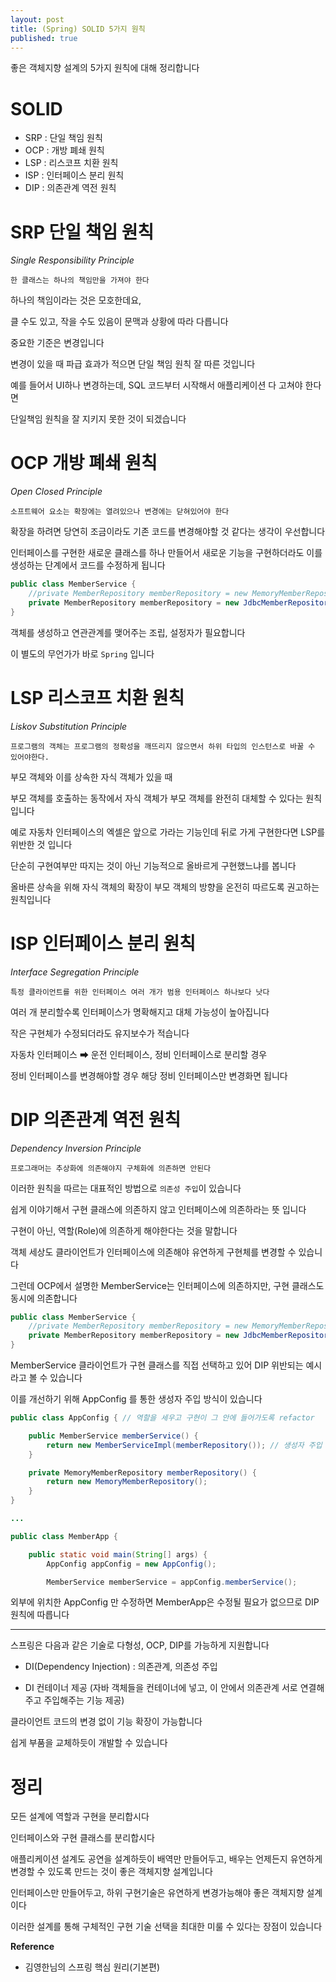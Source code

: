 ```yaml
---
layout: post
title: (Spring) SOLID 5가지 원칙
published: true
---
```


좋은 객체지향 설계의 5가지 원칙에 대해 정리합니다

# SOLID

- SRP : 단일 책임 원칙
- OCP : 개방 폐쇄 원칙
- LSP : 리스코프 치환 원칙
- ISP : 인터페이스 분리 원칙
- DIP : 의존관계 역전 원칙

# SRP 단일 책임 원칙

_Single Responsibility Principle_

`한 클래스는 하나의 책임만을 가져야 한다`

하나의 책임이라는 것은 모호한데요,

클 수도 있고, 작을 수도 있음이 문맥과 상황에 따라 다릅니다

중요한 기준은 변경입니다

변경이 있을 때 파급 효과가 적으면 단일 책임 원칙 잘 따른 것입니다

예를 들어서 UI하나 변경하는데, SQL 코드부터 시작해서 애플리케이션 다 고쳐야 한다면

단일책임 원칙을 잘 지키지 못한 것이 되겠습니다

# OCP 개방 폐쇄 원칙

_Open Closed Principle_

`소프트웨어 요소는 확장에는 열려있으나 변경에는 닫혀있어야 한다`

확장을 하려면 당연히 조금이라도 기존 코드를 변경해야할 것 같다는 생각이 우선합니다

인터페이스를 구현한 새로운 클래스를 하나 만들어서 새로운 기능을 구현하더라도 이를 생성하는 단계에서 코드를 수정하게 됩니다

```java
public class MemberService {
    //private MemberRepository memberRepository = new MemoryMemberRepository();
    private MemberRepository memberRepository = new JdbcMemberRepository();
}
```

객체를 생성하고 연관관계를 맺어주는 조립, 설정자가 필요합니다

이 별도의 무언가가 바로 `Spring` 입니다

# LSP 리스코프 치환 원칙

_Liskov Substitution Principle_

`프로그램의 객체는 프로그램의 정확성을 깨뜨리지 않으면서 하위 타입의 인스턴스로 바꿀 수 있어야한다.`

부모 객체와 이를 상속한 자식 객체가 있을 때

부모 객체를 호출하는 동작에서 자식 객체가 부모 객체를 완전히 대체할 수 있다는 원칙입니다


예로 자동차 인터페이스의 엑셀은 앞으로 가라는 기능인데 뒤로 가게 구현한다면 LSP를 위반한 것 입니다 

단순히 구현여부만 따지는 것이 아닌 기능적으로 올바르게 구현했느냐를 봅니다

올바른 상속을 위해 자식 객체의 확장이 부모 객체의 방향을 온전히 따르도록 권고하는 원칙입니다

# ISP 인터페이스 분리 원칙

_Interface Segregation Principle_

`특정 클라이언트를 위한 인터페이스 여러 개가 범용 인터페이스 하나보다 낫다`

여러 개 분리할수록 인터페이스가 명확해지고 대체 가능성이 높아집니다

작은 구현체가 수정되더라도 유지보수가 적습니다

자동차 인터페이스 ➡ 운전 인터페이스, 정비 인터페이스로 분리할 경우

정비 인터페이스를 변경해야할 경우 해당 정비 인터페이스만 변경화면 됩니다

# DIP 의존관계 역전 원칙

_Dependency Inversion Principle_

`프로그래머는 추상화에 의존해야지 구체화에 의존하면 안된다`

이러한 원칙을 따르는 대표적인 방법으로 `의존성 주입`이 있습니다

쉽게 이야기해서 구현 클래스에 의존하지 않고 인터페이스에 의존하라는 뜻 입니다

구현이 아닌, 역할(Role)에 의존하게 해야한다는 것을 말합니다

객체 세상도 클라이언트가 인터페이스에 의존해야 유연하게 구현체를 변경할 수 있습니다

그런데 OCP에서 설명한 MemberService는 인터페이스에 의존하지만, 구현 클래스도 동시에 의존합니다


```java
public class MemberService {
    //private MemberRepository memberRepository = new MemoryMemberRepository();
    private MemberRepository memberRepository = new JdbcMemberRepository();
}
```

MemberService 클라이언트가 구현 클래스를 직접 선택하고 있어
DIP 위반되는 예시라고 볼 수 있습니다

이를 개선하기 위해 AppConfig 를 통한 생성자 주입 방식이 있습니다

```java
public class AppConfig { // 역할을 세우고 구현이 그 안에 들어가도록 refactor

    public MemberService memberService() {
        return new MemberServiceImpl(memberRepository()); // 생성자 주입
    }

    private MemoryMemberRepository memberRepository() {
        return new MemoryMemberRepository();
    }
}

...

public class MemberApp {

    public static void main(String[] args) {
        AppConfig appConfig = new AppConfig();

        MemberService memberService = appConfig.memberService();
```

외부에 위치한 AppConfig 만 수정하면 MemberApp은 수정될 필요가 없으므로 DIP 원칙에 따릅니다

---

스프링은 다음과 같은 기술로 다형성, OCP, DIP를 가능하게 지원합니다

- DI(Dependency Injection) : 의존관계, 의존성 주입

- DI 컨테이너 제공 (자바 객체들을 컨테이너에 넣고, 이 안에서 의존관계 서로 연결해주고 주입해주는 기능 제공)

클라이언트 코드의 변경 없이 기능 확장이 가능합니다

쉽게 부품을 교체하듯이 개발할 수 있습니다

# 정리

모든 설계에 역할과 구현을 분리합시다

인터페이스와 구현 클래스를 분리합시다

애플리케이션 설계도 공연을 설계하듯이 배역만 만들어두고, 배우는 언제든지 유연하게 변경할 수 있도록 만드는 것이 좋은 객체지향 설계입니다

인터페이스만 만들어두고, 하위 구현기술은 유연하게 변경가능해야 좋은 객체지향 설계이다

이러한 설계를 통해 구체적인 구현 기술 선택을 최대한 미룰 수 있다는 장점이 있습니다

**Reference**

- 김영한님의 스프링 핵심 원리(기본편)